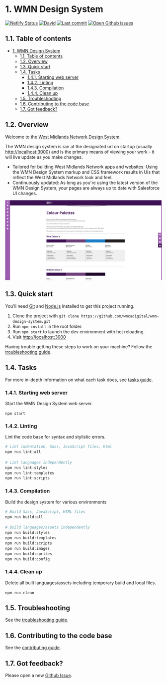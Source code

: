 # 1. WMN Design System

[![Netlify Status](https://img.shields.io/netlify/dff99875-8f09-42b9-bb99-3a43f8c0e697?style=flat-square)](https://app.netlify.com/sites/wmca/deploys)
[![David](https://img.shields.io/david/dev/wmcadigital/wmn-design-system?style=flat-square)](https://github.com/wmcadigital/wmn-design-system/blob/master/package.json)
[![Last commit](https://img.shields.io/github/last-commit/wmcadigital/wmn-design-system?style=flat-square)](https://github.com/wmcadigital/wmn-design-system/commits/master)
[![Open Github issues](https://img.shields.io/github/issues-raw/wmcadigital/wmn-design-system?style=flat-square)](https://github.com/wmcadigital/wmn-design-system/issues)

## 1.1. Table of contents

<!-- TOC -->

- [1. WMN Design System](#1-wmn-design-system)
  - [1.1. Table of contents](#11-table-of-contents)
  - [1.2. Overview](#12-overview)
  - [1.3. Quick start](#13-quick-start)
  - [1.4. Tasks](#14-tasks)
    - [1.4.1. Starting web server](#141-starting-web-server)
    - [1.4.2. Linting](#142-linting)
    - [1.4.3. Compilation](#143-compilation)
    - [1.4.4. Clean up](#144-clean-up)
  - [1.5. Troubleshooting](#15-troubleshooting)
  - [1.6. Contributing to the code base](#16-contributing-to-the-code-base)
  - [1.7. Got feedback?](#17-got-feedback)

<!-- /TOC -->

## 1.2. Overview

Welcome to the [West Midlands Network Design System](https://wmnetwork.netlify.com/).

The WMN design system is ran at the designated url on startup (usually [http://localhost:3000](http://localhost:3000)) and is the primary means of viewing your work - it will live update as you make changes.

- Tailored for building West Midlands Network apps and websites: Using the WMN Design System markup and CSS framework results in UIs that reflect the West Midlands Network look and feel.
- Continuously updated: As long as you're using the latest version of the WMN Design System, your pages are always up to date with Salesforce UI changes.

![West Midlands Network design system example](doc/preview.png)

## 1.3. Quick start

You'll need [Git](https://help.github.com/articles/set-up-git/) and [Node.js](https://nodejs.org/en/) installed to get this project running.

1. Clone the project with `git clone https://github.com/wmcadigital/wmn-design-system.git`
2. Run `npm install` in the root folder.
3. Run `npm start` to launch the dev environment with hot reloading.
4. Visit [http://localhost:3000](http://localhost:3000)

Having trouble getting these steps to work on your machine? Follow the [troubleshooting guide](doc/troubleshooting.md).

## 1.4. Tasks

For more in-depth information on what each task does, see [tasks guide](doc/contributing/tasks.md).

### 1.4.1. Starting web server

Start the WMN Design System web server.

`npm start`

### 1.4.2. Linting

Lint the code base for syntax and stylistic errors.

```bash
# Lint indentation, Sass, JavaScript files, html
npm run lint:all

# Lint languages independently
npm run lint:styles
npm run lint:templates
npm run lint:scripts
```

### 1.4.3. Compilation

Build the design system for various environments

```bash
# Build Sass, JavaScript, HTML files
npm run build:all

# Build languages/assets independently
npm run build:styles
npm run build:templates
npm run build:scripts
npm run build:images
npm run build:sprites
npm run build:config
```

### 1.4.4. Clean up

Delete all built languages/assets including temporary build and local files.

`npm run clean`

## 1.5. Troubleshooting

See the [troubleshooting guide](doc/troubleshooting.md).

## 1.6. Contributing to the code base

See the [contributing guide](doc/contributing.md).

## 1.7. Got feedback?

Please open a new [Github Issue](https://github.com/wmcadigital/wmn-design-system/issues).
